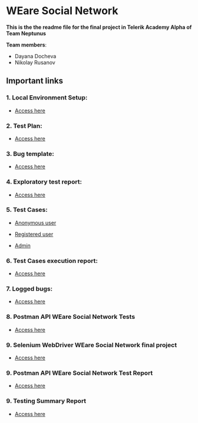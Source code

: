 # **WEare Social Network**

**This is the the readme file for the final project in Telerik Academy Alpha of Team Neptunus**

**Team members**:
- Dayana Docheva
- Nikolay Rusanov

## Important links

### 1. Local Environment Setup:
 - [Access here](https://gitlab.com/TelerikAcademy/alpha-28-qa/-/tree/master/05.%20Final%20Project/WEare%20Docker%20yml%20version)

### 2. Test Plan: 
 - [Access here](https://gitlab.com/DayanaDocheva/neptunus-final-project/-/blob/master/Documents%20and%20templates/Test_Plan.md)

### 3. Bug template: 
 - [Access here](https://gitlab.com/DayanaDocheva/neptunus-final-project/-/blob/master/Documents%20and%20templates/Bug%20template.md)

### 4. Exploratory test report:
 - [Access here](https://gitlab.com/DayanaDocheva/neptunus-final-project/-/blob/master/Test%20Reports/Exploratory%20Test%20Report.md)

### 5. Test Cases:

 - [Аnonymous user](https://gitlab.com/DayanaDocheva/neptunus-final-project/-/tree/master/Test%20Cases/Anonymous%20user)

 - [Registered user](https://gitlab.com/DayanaDocheva/neptunus-final-project/-/tree/master/Test%20Cases/Registered%20user)

 - [Admin](https://gitlab.com/DayanaDocheva/neptunus-final-project/-/tree/master/Test%20Cases/Admin)


### 6. Test Cases execution report:
 - [Access here](https://telerikacademy-my.sharepoint.com/:f:/p/nikolay_rusanov_a28_learn/EkNyCtXR4lZBtxrYGfH1OYsBHHn5guyPf5N7fUMn_Jdtag?e=bCNNlo)

### 7. Logged bugs:
 - [Access here](https://gitlab.com/DayanaDocheva/neptunus-final-project/-/issues)

### 8. Postman API WEare Social Network Tests
 - [Access here](https://gitlab.com/DayanaDocheva/neptunus-final-project/-/tree/master/Automation/Postman%20Test%20Automation)

### 9. Selenium WebDriver WEare Social Network final project
 - [Access here](https://gitlab.com/DayanaDocheva/neptunus-final-project/-/tree/master/Automation/Selenium%20WebDriver%20Test%20Automation/WEare%20Social%20Network)

### 9. Postman API WEare Social Network Test Report
 - [Access here](https://gitlab.com/DayanaDocheva/neptunus-final-project/-/tree/master/Automation/Postman%20Test%20Automation/newman)

 ### 9. Testing Summary Report
 - [Access here](https://gitlab.com/DayanaDocheva/neptunus-final-project/-/tree/master/Test%20Reports)